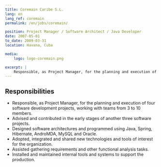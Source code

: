 ```yaml
---
title: Coremain Caribe S.L.
lang: en
lang_ref: coremain
permalink: /en/jobs/coremain/

position: Project Manager / Software Architect / Java Developer
date: 2007-05-01
to_date: 2009-03-31
location: Havana, Cuba

media:
    logo: logo-coremain.png

excerpt: |
    Responsible, as Project Manager, for the planning and execution of four software development projects, working with teams from 3 to 10 members. Advised and contributed in the early stages of another three software projects. Designed software architectures and programmed using Java, Spring, Hibernate, AndroMDA, MySQL and Oracle. Adopted, integrated and shared new technologies and tools of interest for the organization. Assisted gathering requirements and other functional analysis tasks. Installed and maintained internal tools and systems to support the production.
---
```


## Responsibilities

- Responsible, as Project Manager, for the planning and execution of four software development projects, working with teams from 3 to 10 members.
- Advised and contributed in the early stages of another three software projects.
- Designed software architectures and programmed using Java, Spring, Hibernate, AndroMDA, MySQL and Oracle.
- Adopted, integrated and shared new technologies and tools of interest for the organization.
- Assisted gathering requirements and other functional analysis tasks.
- Installed and maintained internal tools and systems to support the production.